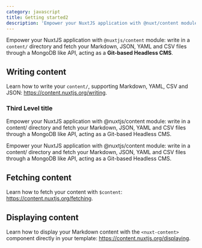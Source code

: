 ```yaml
---
category: javascript
title: Getting started2
description: 'Empower your NuxtJS application with @nuxt/content module: write in a content/ directory and fetch your Markdown, JSON, YAML and CSV files through a MongoDB like API, acting as a Git-based Headless CMS.'
---
```


<v-image src="bg2.jpg" caption="This is image test"></v-image>

Empower your NuxtJS application with `@nuxtjs/content` module: write in a `content/` directory and fetch your Markdown, JSON, YAML and CSV files through a MongoDB like API, acting as a **Git-based Headless CMS**.

## Writing content

Learn how to write your `content/`, supporting Markdown, YAML, CSV and JSON: https://content.nuxtjs.org/writing.

### Third Level title
Empower your NuxtJS application with @nuxtjs/content module: write in a content/ directory and fetch your Markdown, JSON, YAML and CSV files through a MongoDB like API, acting as a Git-based Headless CMS.

Empower your NuxtJS application with @nuxtjs/content module: write in a content/ directory and fetch your Markdown, JSON, YAML and CSV files through a MongoDB like API, acting as a Git-based Headless CMS.

## Fetching content

Learn how to fetch your content with `$content`: https://content.nuxtjs.org/fetching.

## Displaying content

Learn how to display your Markdown content with the `<nuxt-content>` component directly in your template: https://content.nuxtjs.org/displaying.
